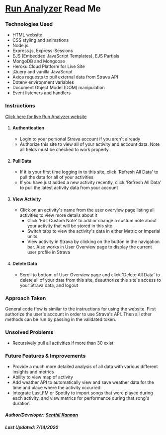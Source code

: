 # [Run Analyzer](http://runanalyzer.herokuapp.com/) Read Me


### Technologies Used
* HTML website
* CSS styling and animations
* Node.js
* Express.js, Express-Sessions
* EJS (Embedded JavaScript Templates), EJS Partials
* MongoDB and Mongoose
* Heroku Cloud Platform for Live Site
* jQuery and vanilla JavaScript
* Axios requests to pull external data from Strava API
* Dotenv environment variables
* Document Object Model (DOM) manipulation 
* Event listeners and handlers


### Instructions
[Click here for live Run Analyzer website](http://runanalyzer.herokuapp.com/)

1. #### Authentication
    * Login to your personal Strava account if you aren't already
    * Authorize this site to view all of your activity and account data. Note all fields must be checked to work properly
    
2. #### Pull Data
    * If it is your first time logging in to this site, click 'Refresh All Data' to pull the data for all of your activities
    * If you have just added a new activity recently, click 'Refresh All Data' to pull the latest activity data from your account

3. #### View Activity
    * Click on an activity's name from the user overview page listing all activities to view more details about it
      * Click 'Edit Custom Note' to add or change a custom note about your activity that will be stored in this site
      * Switch tabs to view the activity's data in either Metric or Imperial units
      * View activity in Strava by clicking on the button in the navigation bar. Also works in User Overview page to display the current user profile in Strava

4. #### Delete Data
    * Scroll to bottom of User Overview page and click 'Delete All Data' to delete all of your data from this site, deauthorize this site's access to your Strava data, and logout


### Approach Taken
General code flow is similar to the instructions for using the website. First authorize the user's account in order to use Strava's API. Then all other methods can be run by passing in the validated token.


### Unsolved Problems
* Recursively pull all activities if more than 30 exist


### Future Features & Improvements
* Provide a much more detailed analysis of all data with various different insights and metrics
* Ability to view map of activity
* Add weather API to automatically view and save weather data for the time and place where the activity occurred 
* Integrate Last.FM or Spotify to import songs that were played during each activity, and view metrics for performance during that song's duration


##### Author/Developer: [Senthil Kannan](https://www.linkedin.com/in/spk2dc)

##### Last Updated: 7/14/2020
<!-- 
Source: https://guides.github.com/features/mastering-markdown/ 
-->
